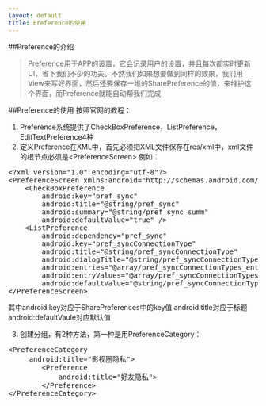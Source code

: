 ```yaml
---
layout: default
title: Preference的使用
---
```


##Preference的介绍
>Preference用于APP的设置，它会记录用户的设置，并且每次都实时更新UI，省下我们不少的功夫。不然我们如果想要做到同样的效果，我们用View来写好界面，然后还要保存一堆的SharePreference的值，来维护这个界面，而Preference就能自动帮我们完成

##Preference的使用
按照官网的教程：
1. Preference系统提供了CheckBoxPreference，ListPreference，EditTextPreference4种
2. 定义Preference在XML中，首先必须把XML文件保存在res/xml中，xml文件的根节点必须是&lt;PreferenceScreen&gt;
例如：
<pre>
&lt;?xml version="1.0" encoding="utf-8"?&gt;
&lt;PreferenceScreen xmlns:android="http://schemas.android.com/apk/res/android"&gt;
    &lt;CheckBoxPreference
        android:key="pref_sync"
        android:title="@string/pref_sync"
        android:summary="@string/pref_sync_summ"
        android:defaultValue="true" /&gt;
    &lt;ListPreference
        android:dependency="pref_sync"
        android:key="pref_syncConnectionType"
        android:title="@string/pref_syncConnectionType"
        android:dialogTitle="@string/pref_syncConnectionType"
        android:entries="@array/pref_syncConnectionTypes_entries"
        android:entryValues="@array/pref_syncConnectionTypes_values"
        android:defaultValue="@string/pref_syncConnectionTypes_default" /&gt;
&lt;/PreferenceScreen&gt;
</pre>
其中android:key对应于SharePreferences中的key值
android:title对应于标题
android:defaultVaule对应默认值

3. 创建分组，有2种方法，第一种是用PreferenceCategory：
<pre>
&lt;PreferenceCategory
     android:title="影视圈隐私"&gt;
        &lt;Preference
            android:title="好友隐私"&gt; 
        &lt;/Preference&gt;
&lt;/PreferenceCategory&gt;
</pre>